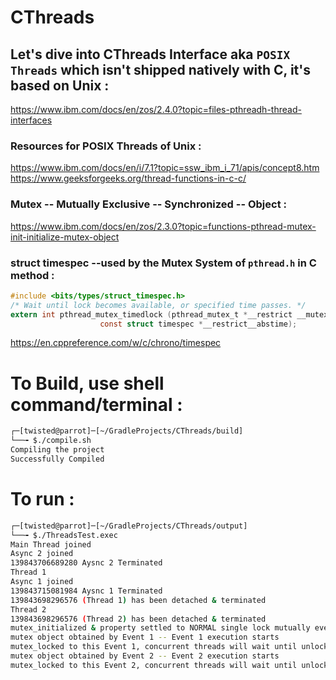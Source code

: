 # CThreads

## Let's dive into CThreads Interface aka `POSIX Threads` which isn't shipped natively with C, it's based on Unix :
https://www.ibm.com/docs/en/zos/2.4.0?topic=files-pthreadh-thread-interfaces

### Resources for POSIX Threads of Unix :
https://www.ibm.com/docs/en/i/7.1?topic=ssw_ibm_i_71/apis/concept8.htm
<br/>
https://www.geeksforgeeks.org/thread-functions-in-c-c/

### Mutex -- Mutually Exclusive -- Synchronized -- Object :
https://www.ibm.com/docs/en/zos/2.3.0?topic=functions-pthread-mutex-init-initialize-mutex-object

### struct timespec --used by the Mutex System of `pthread.h` in C method :
```c
#include <bits/types/struct_timespec.h>
/* Wait until lock becomes available, or specified time passes. */
extern int pthread_mutex_timedlock (pthread_mutex_t *__restrict __mutex,
				    const struct timespec *__restrict__abstime);
``` 
				    
https://en.cppreference.com/w/c/chrono/timespec


# To Build, use shell command/terminal : 

```bash
┌─[twisted@parrot]─[~/GradleProjects/CThreads/build]
└──╼ $./compile.sh 
Compiling the project
Successfully Compiled
```
# To run :

```bash
┌─[twisted@parrot]─[~/GradleProjects/CThreads/output]
└──╼ $./ThreadsTest.exec
Main Thread joined
Async 2 joined
139843706689280 Aysnc 2 Terminated
Thread 1
Async 1 joined
139843715081984 Aysnc 1 Terminated
139843698296576 (Thread 1) has been detached & terminated
Thread 2
139843698296576 (Thread 2) has been detached & terminated
mutex_initialized & property settled to NORMAL single lock mutually events
mutex object obtained by Event 1 -- Event 1 execution starts
mutex_locked to this Event 1, concurrent threads will wait until unlock occurs
mutex object obtained by Event 2 -- Event 2 execution starts
mutex_locked to this Event 2, concurrent threads will wait until unlock occurs
```

